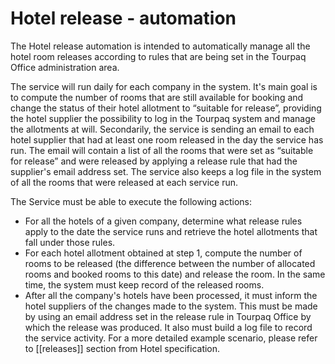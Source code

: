 # Hotel release - automation

The Hotel release automation is intended to automatically manage all the hotel room releases according to rules that are being set in the Tourpaq Office administration area.

The service will run daily for each company in the system. It's main goal is to compute the number of rooms that are still available for booking and change the status of their hotel allotment to “suitable for release”, providing the hotel supplier the possibility to log in the Tourpaq system and manage the allotments at will. Secondarily, the service is sending an email to each hotel supplier that had at least one room released in the day the service has run. The email will contain a list of all the rooms that were set as “suitable for release” and were released by applying a release rule that had the supplier's email address set. The service also keeps a log file in the system of all the rooms that were released at each service run.

The Service must be able to execute the following actions:

* For all the hotels of a given company, determine what release rules apply to the date the service runs and retrieve the hotel allotments that fall under those rules.
* For each hotel allotment obtained at step 1, compute the number of rooms to be released (the difference between the number of allocated rooms and booked rooms to this date) and release the room. In the same time, the system must keep record of the released rooms.
* After all the company's hotels have been processed, it must inform the hotel suppliers of the changes made to the system. This must be made by using an email address set in the release rule in Tourpaq Office by which the release was produced. It also must build a log file to record the service activity. For a more detailed example scenario, please refer to \[\[releases]] section from Hotel specification.
